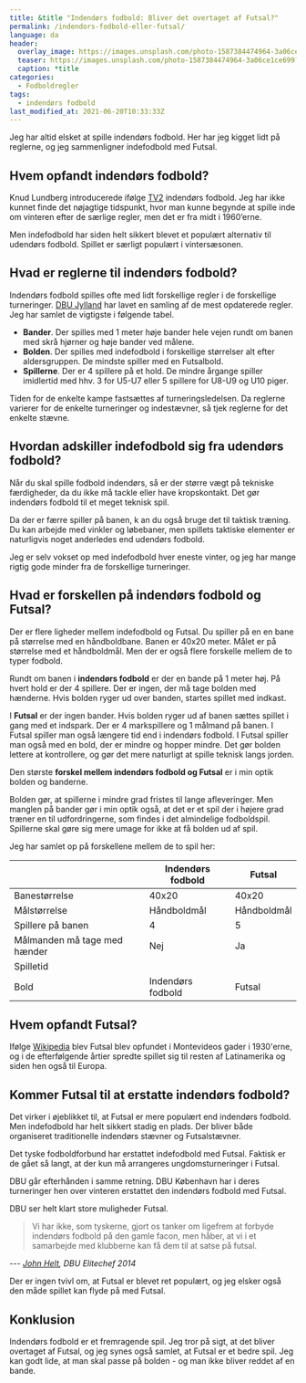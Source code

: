 ```yaml
---
title: &title "Indendørs fodbold: Bliver det overtaget af Futsal?"
permalink: /indendors-fodbold-eller-futsal/
language: da
header:
  overlay_image: https://images.unsplash.com/photo-1587384474964-3a06ce1ce699?ixid=MnwxMjA3fDB8MHxwaG90by1wYWdlfHx8fGVufDB8fHx8&ixlib=rb-1.2.1&auto=format&fit=crop&h=600&w=1200&q=10
  teaser: https://images.unsplash.com/photo-1587384474964-3a06ce1ce699?ixid=MnwxMjA3fDB8MHxwaG90by1wYWdlfHx8fGVufDB8fHx8&ixlib=rb-1.2.1&auto=format&fit=crop&h=300&w=400&q=10
  caption: *title
categories:
  - Fodboldregler
tags:
  - indendørs fodbold
last_modified_at: 2021-06-20T10:33:33Z
---
```


Jeg har altid elsket at spille indendørs fodbold. Her har jeg kigget lidt på reglerne, og jeg sammenligner indefodbold med Futsal.

## Hvem opfandt indendørs fodbold?

Knud Lundberg introducerede ifølge [TV2](https://sport.tv2.dk/fodbold/2020-05-14-spillede-paa-tre-landshold-og-opfandt-faxe-kondi-doktoren-ville-vaere-fyldt-100) indendørs fodbold. Jeg har ikke kunnet finde det nøjagtige tidspunkt, hvor man kunne begynde at spille inde om vinteren efter de særlige regler, men det er fra midt i 1960’erne.

Men indefodbold har siden helt sikkert blevet et populært alternativ til udendørs fodbold. Spillet er særligt populært i vintersæsonen.

## Hvad er reglerne til indendørs fodbold?

Indendørs fodbold spilles ofte med lidt forskellige regler i de forskellige turneringer. [DBU Jylland](https://www.dbujylland.dk/turneringer-regler/love-og-regler/dbu-jyllands-love-og-regler/spilleregler/indefodbold/) har lavet en samling af de mest opdaterede regler. Jeg har samlet de vigtigste i følgende tabel.

- **Bander**. Der spilles med 1 meter høje bander hele vejen rundt om banen med skrå hjørner og høje bander ved målene.
- **Bolden**. Der spilles med indefodbold i forskellige størrelser alt efter aldersgruppen. De mindste spiller med en Futsalbold.
- **Spillerne**. Der er 4 spillere på et hold. De mindre årgange spiller imidlertid med hhv. 3 for U5-U7 eller 5 spillere for U8-U9 og U10 piger.

Tiden for de enkelte kampe fastsættes af turneringsledelsen. Da reglerne varierer for de enkelte turneringer og indestævner, så tjek reglerne for det enkelte stævne.

## Hvordan adskiller indefodbold sig fra udendørs fodbold?

Når du skal spille fodbold indendørs, så er der større vægt på tekniske færdigheder, da du ikke må tackle eller have kropskontakt. Det gør indendørs fodbold til et meget teknisk spil.

Da der er færre spiller på banen, k an du også bruge det til taktisk træning. Du kan arbejde med vinkler og løbebaner, men spillets taktiske elementer er naturligvis noget anderledes end udendørs fodbold.

Jeg er selv vokset op med indefodbold hver eneste vinter, og jeg har mange rigtig gode minder fra de forskellige turneringer.

## Hvad er forskellen på indendørs fodbold og Futsal?

Der er flere ligheder mellem indefodbold og Futsal. Du spiller på en en bane på størrelse med en håndboldbane. Banen er 40x20 meter. Målet er på størrelse med et håndboldmål.
Men der er også flere forskelle mellem de to typer fodbold.

Rundt om banen i **indendørs fodbold** er der en bande på 1 meter høj. På hvert hold er der 4 spillere. Der er ingen, der må tage bolden med hænderne. Hvis bolden ryger ud over banden, startes spillet med indkast.

I **Futsal** er der ingen bander. Hvis bolden ryger ud af banen sættes spillet i gang med et indspark. Der er 4 markspillere og 1 målmand på banen. I Futsal spiller man også længere tid end i indendørs fodbold. I Futsal spiller man også med en bold, der er mindre og hopper mindre. Det gør bolden lettere at kontrollere, og gør det mere naturligt at spille teknisk langs jorden.

Den største **forskel mellem indendørs fodbold og Futsal** er i min optik bolden og banderne.

Bolden gør, at spillerne i mindre grad fristes til lange afleveringer. Men manglen på bander gør i min optik også, at det er et spil der i højere grad træner en til udfordringerne, som findes i det almindelige fodboldspil. Spillerne skal gøre sig mere umage for ikke at få bolden ud af spil.

Jeg har samlet op på forskellene mellem de to spil her:

| | Indendørs fodbold | Futsal |
|-|-|-|
| Banestørrelse | 40x20 | 40x20 |
| Målstørrelse | Håndboldmål | Håndboldmål|
| Spillere på banen | 4 | 5 |
| Målmanden må tage med hænder | Nej | Ja |
| Spilletid | |
| Bold | Indendørs fodbold | Futsal |

## Hvem opfandt Futsal?

Ifølge [Wikipedia](https://da.wikipedia.org/wiki/Futsal) blev Futsal blev opfundet i Montevideos gader i 1930'erne, og i de efterfølgende årtier spredte spillet sig til resten af Latinamerika og siden hen også til Europa.

## Kommer Futsal til at erstatte indendørs fodbold?

Det virker i øjeblikket til, at Futsal er mere populært end indendørs fodbold. Men indefodbold har helt sikkert stadig en plads. Der bliver både organiseret traditionelle indendørs stævner og Futsalstævner.

Det tyske fodboldforbund har erstattet indefodbold med Futsal. Faktisk er de gået så langt, at der kun må arrangeres ungdomsturneringer i Futsal.

DBU går efterhånden i samme retning. DBU København har i deres turneringer hen over vinteren erstattet den indendørs fodbold med Futsal.

DBU ser helt klart store muligheder Futsal.

> Vi har ikke, som tyskerne, gjort os tanker om ligefrem at forbyde indendørs fodbold på den gamle facon, men håber, at vi i et samarbejde med klubberne kan få dem til at satse på futsal.

--- <cite>[John Helt](https://www.tv3sport.dk/sport/fodbold/nyheder/farvel-til-indendors-fodbold-i-danmark), DBU Elitechef 2014</cite>

Der er ingen tvivl om, at Futsal er blevet ret populært, og jeg elsker også den måde spillet kan flyde på med Futsal.

## Konklusion

Indendørs fodbold er et fremragende spil. Jeg tror på sigt, at det bliver overtaget af Futsal, og jeg synes også samlet, at Futsal er et bedre spil. Jeg kan godt lide, at man skal passe på bolden - og man ikke bliver reddet af en bande.
